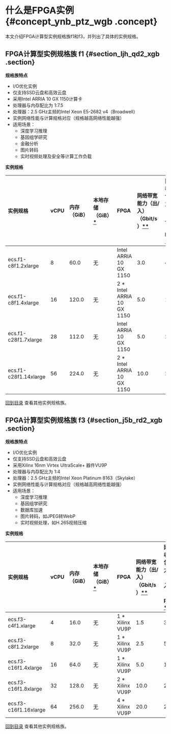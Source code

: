 # 什么是FPGA实例 {#concept_ynb_ptz_wgb .concept}

本文介绍FPGA计算型实例规格族f1和f3，并列出了具体的实例规格。

## FPGA计算型实例规格族 f1 {#section_ljh_qd2_xgb .section}

**规格族特点**

-   I/O优化实例
-   仅支持SSD云盘和高效云盘
-   采用Intel ARRIA 10 GX 1150计算卡
-   处理器与内存配比为 1:7.5
-   处理器：2.5 GHz主频的Intel Xeon E5-2682 v4（Broadwell）
-   实例网络性能与计算规格对应（规格越高网络性能越强）
-   适用场景：
    -   深度学习推理
    -   基因组学研究
    -   金融分析
    -   图片转码
    -   实时视频处理及安全等计算工作负载

**实例规格**

|实例规格|vCPU|内存（GiB）|本地存储（GiB）[\*](intl.zh-CN/实例/选择实例规格/实例规格族汇总.md#)|FPGA|网络带宽能力（出/入）（Gbit/s）[\*\*](intl.zh-CN/实例/选择实例规格/实例规格族汇总.md#)|网络收发包能力（出/入）（万PPS）[\*\*\*](intl.zh-CN/实例/选择实例规格/实例规格族汇总.md#)|支持IPv6|多队列[\*\*\*\*](intl.zh-CN/实例/选择实例规格/实例规格族汇总.md#)|弹性网卡（包括一块主网卡）[\*\*\*\*\*](intl.zh-CN/实例/选择实例规格/实例规格族汇总.md#)|
|:---|:---|:------|:-------------------------------|:---|:-------------------------------------------|:--------------------------------------------|:-----|:-------------------------------|:-------------------------------------------|
|ecs.f1-c8f1.2xlarge|8|60.0|无|Intel ARRIA 10 GX 1150|3.0|40|是|4|4|
|ecs.f1-c8f1.4xlarge|16|120.0|无|2 \* Intel ARRIA 10 GX 1150|5.0|100|是|4|8|
|ecs.f1-c28f1.7xlarge|28|112.0|无|Intel ARRIA 10 GX 1150|5.0|200|是|8|8|
|ecs.f1-c28f1.14xlarge|56|224.0|无|2 \* Intel ARRIA 10 GX 1150|10.0|200|是|14|8|

[回到目录](intl.zh-CN/实例/选择实例规格/实例规格族汇总.md#) 查看其他实例规格族。

## FPGA计算型实例规格族 f3 {#section_j5b_rd2_xgb .section}

**规格族特点**

-   I/O优化实例
-   仅支持SSD云盘和高效云盘
-   采用Xilinx 16nm Virtex UltraScale+ 器件VU9P
-   处理器与内存配比为 1:4
-   处理器：2.5 GHz主频的Intel Xeon Platinum 8163（Skylake）
-   实例网络性能与计算规格对应（规格越高网络性能越强）
-   适用场景：
    -   深度学习推理
    -   基因组学研究
    -   数据库加速
    -   图片转码，如JPEG转WebP
    -   实时视频处理，如H.265视频压缩

**实例规格**

|实例规格|vCPU|内存（GiB）|本地存储（GiB）[\*](intl.zh-CN/实例/选择实例规格/实例规格族汇总.md#)|FPGA|网络带宽能力（出/入）（Gbit/s）[\*\*](intl.zh-CN/实例/选择实例规格/实例规格族汇总.md#)|网络收发包能力（出/入）（万PPS）[\*\*\*](intl.zh-CN/实例/选择实例规格/实例规格族汇总.md#)|支持IPv6|多队列[\*\*\*\*](intl.zh-CN/实例/选择实例规格/实例规格族汇总.md#)|弹性网卡（包括一块主网卡）[\*\*\*\*\*](intl.zh-CN/实例/选择实例规格/实例规格族汇总.md#)|
|:---|:---|:------|:-------------------------------|:---|:-------------------------------------------|:--------------------------------------------|:-----|:-------------------------------|:-------------------------------------------|
|ecs.f3-c4f1.xlarge|4|16.0|无|1 \* Xilinx VU9P|1.5|30|否|2|3|
|ecs.f3-c8f1.2xlarge|8|32.0|无|1 \* Xilinx VU9P|2.5|50|否|4|4|
|ecs.f3-c16f1.4xlarge|16|64.0|无|1 \* Xilinx VU9P|5.0|100|否|4|8|
|ecs.f3-c16f1.8xlarge|32|128.0|无|2 \* Xilinx VU9P|10.0|200|否|8|8|
|ecs.f3-c16f1.16xlarge|64|256.0|无|4 \* Xilinx VU9P|20.0|250|否|16|8|

[回到目录](intl.zh-CN/实例/选择实例规格/实例规格族汇总.md#) 查看其他实例规格族。

